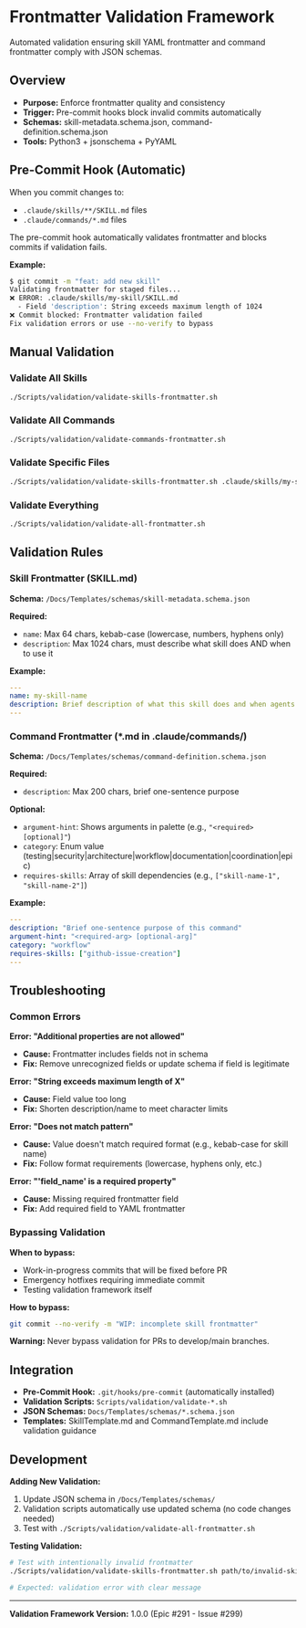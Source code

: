 # Frontmatter Validation Framework

Automated validation ensuring skill YAML frontmatter and command frontmatter comply with JSON schemas.

## Overview

- **Purpose:** Enforce frontmatter quality and consistency
- **Trigger:** Pre-commit hooks block invalid commits automatically
- **Schemas:** skill-metadata.schema.json, command-definition.schema.json
- **Tools:** Python3 + jsonschema + PyYAML

## Pre-Commit Hook (Automatic)

When you commit changes to:
- `.claude/skills/**/SKILL.md` files
- `.claude/commands/*.md` files

The pre-commit hook automatically validates frontmatter and blocks commits if validation fails.

**Example:**
```bash
$ git commit -m "feat: add new skill"
Validating frontmatter for staged files...
❌ ERROR: .claude/skills/my-skill/SKILL.md
  - Field 'description': String exceeds maximum length of 1024
❌ Commit blocked: Frontmatter validation failed
Fix validation errors or use --no-verify to bypass
```

## Manual Validation

### Validate All Skills
```bash
./Scripts/validation/validate-skills-frontmatter.sh
```

### Validate All Commands
```bash
./Scripts/validation/validate-commands-frontmatter.sh
```

### Validate Specific Files
```bash
./Scripts/validation/validate-skills-frontmatter.sh .claude/skills/my-skill/SKILL.md
```

### Validate Everything
```bash
./Scripts/validation/validate-all-frontmatter.sh
```

## Validation Rules

### Skill Frontmatter (SKILL.md)

**Schema:** `/Docs/Templates/schemas/skill-metadata.schema.json`

**Required:**
- `name`: Max 64 chars, kebab-case (lowercase, numbers, hyphens only)
- `description`: Max 1024 chars, must describe what skill does AND when to use it

**Example:**
```yaml
---
name: my-skill-name
description: Brief description of what this skill does and when agents should use it.
---
```

### Command Frontmatter (*.md in .claude/commands/)

**Schema:** `/Docs/Templates/schemas/command-definition.schema.json`

**Required:**
- `description`: Max 200 chars, brief one-sentence purpose

**Optional:**
- `argument-hint`: Shows arguments in palette (e.g., `"<required> [optional]"`)
- `category`: Enum value (testing|security|architecture|workflow|documentation|coordination|epic)
- `requires-skills`: Array of skill dependencies (e.g., `["skill-name-1", "skill-name-2"]`)

**Example:**
```yaml
---
description: "Brief one-sentence purpose of this command"
argument-hint: "<required-arg> [optional-arg]"
category: "workflow"
requires-skills: ["github-issue-creation"]
---
```

## Troubleshooting

### Common Errors

**Error: "Additional properties are not allowed"**
- **Cause:** Frontmatter includes fields not in schema
- **Fix:** Remove unrecognized fields or update schema if field is legitimate

**Error: "String exceeds maximum length of X"**
- **Cause:** Field value too long
- **Fix:** Shorten description/name to meet character limits

**Error: "Does not match pattern"**
- **Cause:** Value doesn't match required format (e.g., kebab-case for skill name)
- **Fix:** Follow format requirements (lowercase, hyphens only, etc.)

**Error: "'field_name' is a required property"**
- **Cause:** Missing required frontmatter field
- **Fix:** Add required field to YAML frontmatter

### Bypassing Validation

**When to bypass:**
- Work-in-progress commits that will be fixed before PR
- Emergency hotfixes requiring immediate commit
- Testing validation framework itself

**How to bypass:**
```bash
git commit --no-verify -m "WIP: incomplete skill frontmatter"
```

**Warning:** Never bypass validation for PRs to develop/main branches.

## Integration

- **Pre-Commit Hook:** `.git/hooks/pre-commit` (automatically installed)
- **Validation Scripts:** `Scripts/validation/validate-*.sh`
- **JSON Schemas:** `Docs/Templates/schemas/*.schema.json`
- **Templates:** SkillTemplate.md and CommandTemplate.md include validation guidance

## Development

**Adding New Validation:**
1. Update JSON schema in `/Docs/Templates/schemas/`
2. Validation scripts automatically use updated schema (no code changes needed)
3. Test with `./Scripts/validation/validate-all-frontmatter.sh`

**Testing Validation:**
```bash
# Test with intentionally invalid frontmatter
./Scripts/validation/validate-skills-frontmatter.sh path/to/invalid-skill/SKILL.md

# Expected: validation error with clear message
```

---

**Validation Framework Version:** 1.0.0 (Epic #291 - Issue #299)
